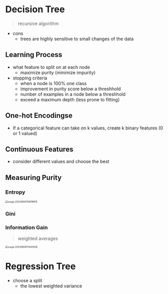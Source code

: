 # Decision Tree

> recursive algorithm

* cons
	* trees are highly sensitive to small changes of the data

## Learning Process

* what feature to split on at each node
	* maximize purity (minimize impurity)
* stopping criteria
	* when a node is 100% one class
	* improvement in purity score below a threshhold
	* number of examples in a node below a threshhold
	* exceed a maximum depth (less prone to fitting)

## One-hot Encodingse

* If a categorical feature can take on k values, create k binary features (0 or 1 valued)

## Continuous Features

* consider different values and choose the best

## Measuring Purity

### Entropy

<img src="C:/Users/Lenovo/AppData/Roaming/Typora/typora-user-images/image-20230804110616976.png" alt="image-20230804110616976" style="zoom:50%;" />

### Gini

### Information Gain

> weighted averages

<img src="C:/Users/Lenovo/AppData/Roaming/Typora/typora-user-images/image-20230804111443508.png" alt="image-20230804111443508" style="zoom:50%;" />

# Regression Tree

* choose a split
	* the lowest weighted variance
